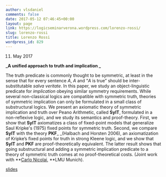 ```yaml
---
author: vlsdaniel
comments: false
date: 2017-05-12 07:46:45+00:00
layout: page
link: https://logicseminarverona.wordpress.com/lorenzo-rossi/
slug: lorenzo-rossi
title: Lorenzo Rossi
wordpress_id: 829
---
```


11. May 2017

**_A unified approach to truth and implication _**

The truth predicate is commonly thought to be symmetric, at least in the sense that for every sentence _A_, _A_ and “_A_ is true” should be inter-substitutable _salva veritate_. In this paper, we study an object-linguistic predicate for _implication_ obeying similar symmetry requirements. While several non-classical logics are compatible with symmetric truth, theories of symmetric implication can only be formulated in a small class of substructural logics. We present an axiomatic theory of symmetric implication and truth over Peano Arithmetic, called **SyIT**, formulated in a non-reflexive logic, and we study its semantics and proof-theory. First, we show that **SyIT** axiomatizes a class of fixed-point models that generalize Saul Kripke's (1975) fixed points for symmetric truth. Second, we compare **SyIT** with the theory **PKF**_ _(Halbach and Horsten 2006), an axiomatization of Kripke’s fixed points for truth in strong Kleene logic, and we show that **SyIT** and **PKF** are proof-theoretically equivalent. The latter result shows that going substructural and adding a symmetric implication predicate to a theory of symmetric truth comes at no proof-theoretical costs.
(Joint work with **[Carlo Nicolai](http://www.mcmp.philosophie.uni-muenchen.de/people/faculty/nicolai_carlo/index.html), **LMU Munich).

[slides](https://logicseminarverona.files.wordpress.com/2017/03/truth_implication.pdf)
